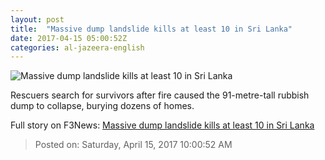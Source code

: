 ```yaml
---
layout: post
title:  "Massive dump landslide kills at least 10 in Sri Lanka"
date: 2017-04-15 05:00:52Z
categories: al-jazeera-english
---
```


![Massive dump landslide kills at least 10 in Sri Lanka](http://www.aljazeera.com/mritems/Images/2017/4/14/3975457c2f7345988d6c511e7c9735ab_18.jpg)

Rescuers search for survivors after fire caused the 91-metre-tall rubbish dump to collapse, burying dozens of homes.


Full story on F3News: [Massive dump landslide kills at least 10 in Sri Lanka](http://www.f3nws.com/n/yYJrKG)

> Posted on: Saturday, April 15, 2017 10:00:52 AM
